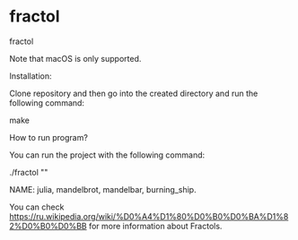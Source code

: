# fractol
fractol

Note that macOS is only supported.

Installation:

Clone repository and then go into the created directory and run the following command:

make

How to run program?

You can run the project with the following command:

./fractol "<name>"

NAME: julia, mandelbrot, mandelbar, burning_ship.

You can check https://ru.wikipedia.org/wiki/%D0%A4%D1%80%D0%B0%D0%BA%D1%82%D0%B0%D0%BB for more information about Fractols.
